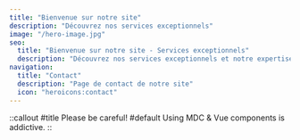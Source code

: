 ```yaml
---
title: "Bienvenue sur notre site"
description: "Découvrez nos services exceptionnels"
image: "/hero-image.jpg"
seo:
  title: "Bienvenue sur notre site - Services exceptionnels"
  description: "Découvrez nos services exceptionnels et notre expertise. Nous vous accompagnons dans tous vos projets avec professionnalisme et qualité."
navigation:
  title: "Contact"
  description: "Page de contact de notre site"
  icon: "heroicons:contact"
---
```


::callout
#title
Please be careful!
#default
Using MDC & Vue components is addictive.
::
